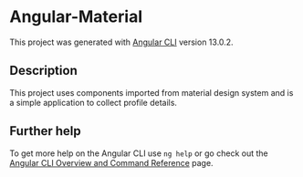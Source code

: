 # Angular-Material

This project was generated with [Angular CLI](https://github.com/angular/angular-cli) version 13.0.2.

## Description

This project uses components imported from material design system and is a simple application to collect profile details.

## Further help

To get more help on the Angular CLI use `ng help` or go check out the [Angular CLI Overview and Command Reference](https://angular.io/cli) page.
